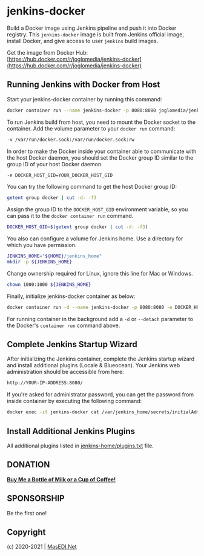 # jenkins-docker

Build a Docker image using Jenkins pipeline and push it into Docker registry. This ```jenkins-docker``` image is built from Jenkins official image, install Docker, and give access to user ```jenkins``` build images.

Get the image from Docker Hub: [https://hub.docker.com/r/joglomedia/jenkins-docker](https://hub.docker.com/r/joglomedia/jenkins-docker)

## Running Jenkins with Docker from Host

Start your jenkins-docker container by running this command:

```bash
docker container run --name jenkins-docker -p 8080:8080 joglomedia/jenkins-docker:lts-alpine
```

To run Jenkins build from host, you need to mount the Docker socket to the container. Add the volume parameter to your ```docker run``` command:

```bash
-v /var/run/docker.sock:/var/run/docker.sock:rw
```

In order to make the Docker inside your container able to communicate with the host Docker daemon, you should set the Docker group ID similar to the group ID of your host Docker daemon.

```bash
-e DOCKER_HOST_GID=YOUR_DOCKER_HOST_GID
```

You can try the following command to get the host Docker group ID:

```bash
getent group docker | cut -d: -f3
```

Assign the group ID to the ```DOCKER_HOST_GID``` environment variable, so you can pass it to the ```docker container run``` command.

```bash
DOCKER_HOST_GID=$(getent group docker | cut -d: -f3)
```

You also can configure a volume for Jenkins home. Use a directory for which you have permission.

```bash
JENKINS_HOME="${HOME}/jenkins_home"
mkdir -p ${JENKINS_HOME}
```

Change ownership required for Linux, ignore this line for Mac or Windows.

```bash
chown 1000:1000 ${JENKINS_HOME}
```

Finally, initialize jenkins-docker container as below:

```bash
docker container run -d --name jenkins-docker -p 8080:8080 -e DOCKER_HOST_GID=${DOCKER_HOST_GID} -v /var/run/docker.sock:/var/run/docker.sock:ro -v ${JENKINS_HOME}:/var/jenkins_home joglomedia/jenkins-docker:lts-alpine
```

For running container in the background add a ```-d``` or ```--detach``` parameter to the Docker's ```container run``` command above.

## Complete Jenkins Startup Wizard

After initializing the Jenkins container, complete the Jenkins startup wizard and install additional plugins (Locale & Blueocean). Your Jenkins web administration should be accessible from here:

```bash
http://YOUR-IP-ADDRESS:8080/
```

If you're asked for administrator password, you can get the password from inside container by executing the following command:

```bash
docker exec -it jenkins-docker cat /var/jenkins_home/secrets/initialAdminPassword
```

## Install Additional Jenkins Plugins

All additional plugins listed in [jenkins-home/plugins.txt](https://github.com/joglomedia/jenkins-docker/blob/lts-alpine/jenkins-home/plugins.txt) file.

## DONATION

**[Buy Me a Bottle of Milk or a Cup of Coffee!](https://paypal.me/masedi)**

## SPONSORSHIP

Be the first one!

## Copyright

(c) 2020-2021 | [MasEDI.Net](https://masedi.net/)
